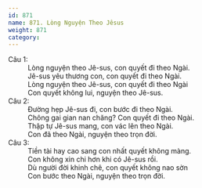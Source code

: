 ```yaml
---
id: 871
name: 871. Lòng Nguyện Theo Jêsus
weight: 871
category: 
---
```

<dl><dt>Câu 1:</dt><dd data-verse="1">Lòng nguyện theo Jê-sus, con quyết đi theo Ngài. <br/>Jê-sus yêu thương con, con quyết đi theo Ngài. <br/>Lòng nguyện theo Jê-sus, con quyết đi theo Ngài <br/>Con quyết không lui, nguyện theo Jê-sus. </dd><dt>Câu 2:</dt><dd data-verse="2">Đường hẹp Jê-sus đi, con bước đi theo Ngài. <br/>Chông gai gian nan chăng? Con quyết đi theo Ngài. <br/>Thập tự Jê-sus mang, con vác lên theo Ngài. <br/>Con đã theo Ngài, nguyện theo trọn đời. </dd><dt>Câu 3:</dt><dd data-verse="3">Tiền tài hay cao sang con nhất quyết không màng. <br/>Con không xin chi hơn khi có Jê-sus rồi. <br/>Dù người đời khinh chê, con quyết không nao sờn <br/>Con bước theo Ngài, nguyện theo trọn đời. </dd></dl>
